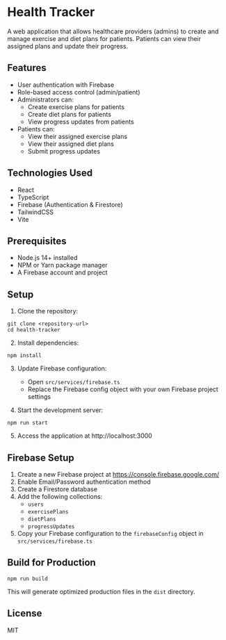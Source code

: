 # Health Tracker

A web application that allows healthcare providers (admins) to create and manage exercise and diet plans for patients. Patients can view their assigned plans and update their progress.

## Features

- User authentication with Firebase
- Role-based access control (admin/patient)
- Administrators can:
  - Create exercise plans for patients
  - Create diet plans for patients
  - View progress updates from patients
- Patients can:
  - View their assigned exercise plans
  - View their assigned diet plans
  - Submit progress updates

## Technologies Used

- React
- TypeScript
- Firebase (Authentication & Firestore)
- TailwindCSS
- Vite

## Prerequisites

- Node.js 14+ installed
- NPM or Yarn package manager
- A Firebase account and project

## Setup

1. Clone the repository:
```
git clone <repository-url>
cd health-tracker
```

2. Install dependencies:
```
npm install
```

3. Update Firebase configuration:
   - Open `src/services/firebase.ts`
   - Replace the Firebase config object with your own Firebase project settings

4. Start the development server:
```
npm run start
```

5. Access the application at http://localhost:3000

## Firebase Setup

1. Create a new Firebase project at https://console.firebase.google.com/
2. Enable Email/Password authentication method
3. Create a Firestore database
4. Add the following collections:
   - `users`
   - `exercisePlans`
   - `dietPlans`
   - `progressUpdates`
5. Copy your Firebase configuration to the `firebaseConfig` object in `src/services/firebase.ts`

## Build for Production

```
npm run build
```

This will generate optimized production files in the `dist` directory.

## License

MIT 